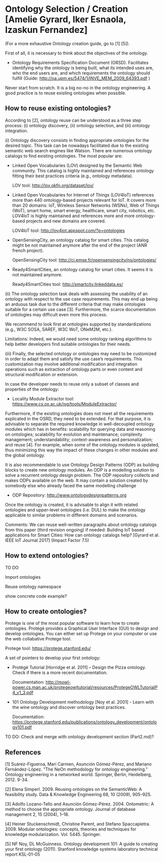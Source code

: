 # Ontology Selection / Creation [Amelie Gyrard, Iker Esnaola, Izaskun Fernandez]

(For a more exhaustive Ontology creation guide, go to [1] [5]).

First of all, it is necessary to think about the objectives of the ontology. 

- Ontology Requirements Specification Document (ORSD). Facilitates identifying why the ontology is being built, what its intended uses are, who the end users are, and which requirements the ontology should fulfill (Guide: http://oa.upm.es/5474/1/INVE_MEM_2009_64393.pdf )

Never start from scratch. It is a big no-no in the ontology engineering. A good practice is to reuse existing ontologies when possible.

## How to reuse existing ontologies?

According to [2], ontology reuse can be understood as a three step process: (i) ontology discovery, (ii) ontology selection, and (iii) ontology integration.

(i) Ontology discovery consists in finding appropriate ontologies for the desired topic. This task can be nowadays facilitated due to the existing semantic web search engines like Watson. There are numerous ontology catalogs to find existing ontologies. The most popular are:
- Linked Open Vocabularies (LOV) designed by the Semantic Web community. This catalog is highly maintained and references ontology fitting their best practices criteria (e.g., ontology metadata).
 
  LOV tool: http://lov.okfn.org/dataset/lov/

- Linked Open Vocabularies for Internet of Things (LOV4IoT) references more than 440 ontology-based projects relevant for IoT. It covers more than 20 domains: IoT, Wireless Sensor Networks (WSNs), Web of Things (WoT), smart home, smart energy, healthcare, smart city, robotics, etc. LOV4IoT is highly maintained and references more and more ontology-based projects and new domains are covered.
  
  LOV4IoT tool: http://lov4iot.appspot.com/?p=ontologies

- OpenSensingCity, an ontology catalog for smart cities. This catalog might be not maintained anymore after the end of the project (ANR french project).
  
  OpenSensingCity tool: http://ci.emse.fr/opensensingcity/ns/ontologies/

- Ready4SmartCities, an ontology catalog for smart cities. It seems it is not maintained anymore. 
  
  Ready4SmartCities tool: http://smartcity.linkeddata.es/

(ii) The ontology selection task deals with assessing the usability of an ontology with respect to the use case requirements. This may end up being an arduous task due to the different criteria that may make ontologies suitable for a certain use case [3]. Furthermore, the scarce documentation of ontologies may difficult even more this process.

We recommend to look first at ontologies supported by standardizations (e.g., W3C SOSA, SAREF, W3C WoT, ONeM2M, etc.).

Limitations: Indeed, we would need some ontology ranking algorithms to help better developers find suitable ontologies for their needs.

(iii) Finally, the selected ontology or ontologies may need to be customized in order to adapt them and satisfy the use case’s requirements. This customization may involve additional modification and integration operations such as extraction of ontology parts or even content and structural modification or extension.

In case the developer needs to reuse only a subset of classes and properties of the ontology:

- Locality Module Extractor tool: https://www.cs.ox.ac.uk/isg/tools/ModuleExtractor/ 

Furthermore, if the existing ontologies does not meet all the requirements explicated in the OSRD, they need to be extended. For that purpose, it is advisable to separate the required knowledge in well-decoupled ontology modules which has in benefits: scalability for querying data and reasoning on ontologies; scalability for evolution and maintenance; complexity management; understandability; context-awareness and personalization; and reuse [4]. For example, when some of the ontology modules is updated, thus minimizing this way the impact of these changes in other modules and the global ontology.

It is also recommendable to use Ontology Design Patterns (ODP) as building blocks to create new ontology modules. An ODP is a modelling solution to solve a recurrent ontology design problem. The ODP repository collects and makes ODPs available on the web. It may contain a solution created by somebody else who already faced the same modelling challenge 

- ODP Repository: http://www.ontologydesignpatterns.org 

Once the ontology is created, it is advisable to align it with related ontologies and upper-level ontologies (i.e. DUL) to make the ontology applicable to similar problems in different domains and scenarios.

Comments:
We can reuse well-written paragraphs about ontology catalogs from this paper (third revision ongoing) if needed: Building IoT based applications for Smart Cities: How can ontology catalogs help? [Gyrard et al. IEEE IoT Journal 2017] (Impact Factor 7.5)

## How to extend ontologies?
TO DO

Import ontologies

Reuse ontology namespace

show concrete code example?

## How to create ontologies?
Protege is one of the most popular software to learn how to create ontologies. Protégé provides a Graphical User Interface (GUI) to design and develop ontologies. You can either set up Protege on your computer or use the web collabative Protege tool.

Protege tool: https://protege.stanford.edu/

A set of pointers to develop your first ontology:
- Protégé Tutorial [Horridge et al. 2011] – Design the Pizza ontology. Check if there is a more recent documentation.
  
  Documentation: http://mowl-power.cs.man.ac.uk/protegeowltutorial/resources/ProtegeOWLTutorialP4_v1_3.pdf
  
- 101 Ontology Development methodology [Noy et al. 2001] - Learn with the wine ontology and discover ontology best practices.
  
  Documentation: https://protege.stanford.edu/publications/ontology_development/ontology101.pdf


TO DO: Check and merge with ontology development section (Part2.md)?

## References

[1] Suárez-Figueroa, Mari Carmen, Asunción Gómez-Pérez, and Mariano Fernández-López. "The NeOn methodology for ontology engineering." Ontology engineering in a networked world. Springer, Berlin, Heidelberg, 2012. 9-34.

[2] Elena Simperl. 2009. Reusing ontologies on the SemanticWeb: A feasibility study. Data & Knowledge Engineering 68, 10 (2009), 905–925.

[3] Adolfo Lozano-Tello and Asunción Gómez-Pérez. 2004. Ontometric: A method to choose the appropriate ontology. Journal of database management 2, 15 (2004), 1–18.

[4] Heiner Stuckenschmidt, Christine Parent, and Stefano Spaccapietra. 2009. Modular ontologies: concepts, theories and techniques for knowledge modularization. Vol. 5445. Springer.

[5] NF Noy, DL McGuinness. Ontology development 101: A guide to creating your first ontology (2011). Stanford knowledge systems laboratory technical report KSL-01-05
